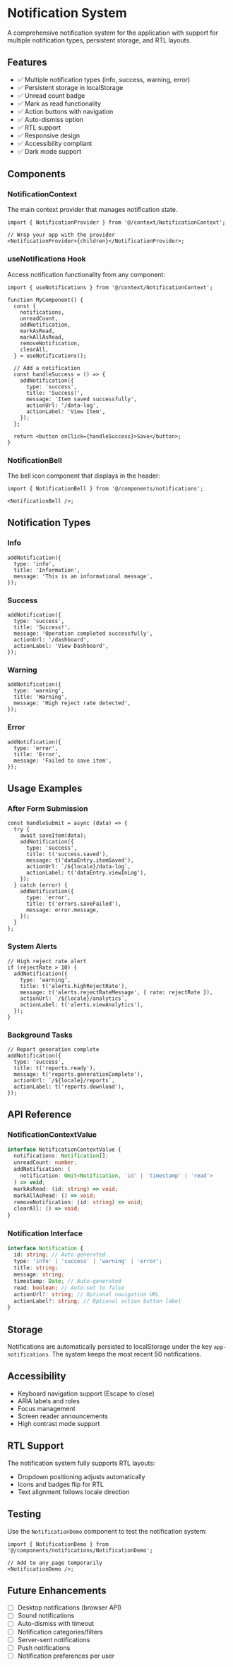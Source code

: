 # Notification System

A comprehensive notification system for the application with support for multiple notification types, persistent storage, and RTL layouts.

## Features

- ✅ Multiple notification types (info, success, warning, error)
- ✅ Persistent storage in localStorage
- ✅ Unread count badge
- ✅ Mark as read functionality
- ✅ Action buttons with navigation
- ✅ Auto-dismiss option
- ✅ RTL support
- ✅ Responsive design
- ✅ Accessibility compliant
- ✅ Dark mode support

## Components

### NotificationContext

The main context provider that manages notification state.

```tsx
import { NotificationProvider } from '@/context/NotificationContext';

// Wrap your app with the provider
<NotificationProvider>{children}</NotificationProvider>;
```

### useNotifications Hook

Access notification functionality from any component:

```tsx
import { useNotifications } from '@/context/NotificationContext';

function MyComponent() {
  const {
    notifications,
    unreadCount,
    addNotification,
    markAsRead,
    markAllAsRead,
    removeNotification,
    clearAll,
  } = useNotifications();

  // Add a notification
  const handleSuccess = () => {
    addNotification({
      type: 'success',
      title: 'Success!',
      message: 'Item saved successfully',
      actionUrl: '/data-log',
      actionLabel: 'View Item',
    });
  };

  return <button onClick={handleSuccess}>Save</button>;
}
```

### NotificationBell

The bell icon component that displays in the header:

```tsx
import { NotificationBell } from '@/components/notifications';

<NotificationBell />;
```

## Notification Types

### Info

```tsx
addNotification({
  type: 'info',
  title: 'Information',
  message: 'This is an informational message',
});
```

### Success

```tsx
addNotification({
  type: 'success',
  title: 'Success!',
  message: 'Operation completed successfully',
  actionUrl: '/dashboard',
  actionLabel: 'View Dashboard',
});
```

### Warning

```tsx
addNotification({
  type: 'warning',
  title: 'Warning',
  message: 'High reject rate detected',
});
```

### Error

```tsx
addNotification({
  type: 'error',
  title: 'Error',
  message: 'Failed to save item',
});
```

## Usage Examples

### After Form Submission

```tsx
const handleSubmit = async (data) => {
  try {
    await saveItem(data);
    addNotification({
      type: 'success',
      title: t('success.saved'),
      message: t('dataEntry.itemSaved'),
      actionUrl: `/${locale}/data-log`,
      actionLabel: t('dataEntry.viewInLog'),
    });
  } catch (error) {
    addNotification({
      type: 'error',
      title: t('errors.saveFailed'),
      message: error.message,
    });
  }
};
```

### System Alerts

```tsx
// High reject rate alert
if (rejectRate > 10) {
  addNotification({
    type: 'warning',
    title: t('alerts.highRejectRate'),
    message: t('alerts.rejectRateMessage', { rate: rejectRate }),
    actionUrl: `/${locale}/analytics`,
    actionLabel: t('alerts.viewAnalytics'),
  });
}
```

### Background Tasks

```tsx
// Report generation complete
addNotification({
  type: 'success',
  title: t('reports.ready'),
  message: t('reports.generationComplete'),
  actionUrl: `/${locale}/reports`,
  actionLabel: t('reports.download'),
});
```

## API Reference

### NotificationContextValue

```typescript
interface NotificationContextValue {
  notifications: Notification[];
  unreadCount: number;
  addNotification: (
    notification: Omit<Notification, 'id' | 'timestamp' | 'read'>
  ) => void;
  markAsRead: (id: string) => void;
  markAllAsRead: () => void;
  removeNotification: (id: string) => void;
  clearAll: () => void;
}
```

### Notification Interface

```typescript
interface Notification {
  id: string; // Auto-generated
  type: 'info' | 'success' | 'warning' | 'error';
  title: string;
  message: string;
  timestamp: Date; // Auto-generated
  read: boolean; // Auto-set to false
  actionUrl?: string; // Optional navigation URL
  actionLabel?: string; // Optional action button label
}
```

## Storage

Notifications are automatically persisted to localStorage under the key `app-notifications`. The system keeps the most recent 50 notifications.

## Accessibility

- Keyboard navigation support (Escape to close)
- ARIA labels and roles
- Focus management
- Screen reader announcements
- High contrast mode support

## RTL Support

The notification system fully supports RTL layouts:

- Dropdown positioning adjusts automatically
- Icons and badges flip for RTL
- Text alignment follows locale direction

## Testing

Use the `NotificationDemo` component to test the notification system:

```tsx
import { NotificationDemo } from '@/components/notifications/NotificationDemo';

// Add to any page temporarily
<NotificationDemo />;
```

## Future Enhancements

- [ ] Desktop notifications (browser API)
- [ ] Sound notifications
- [ ] Auto-dismiss with timeout
- [ ] Notification categories/filters
- [ ] Server-sent notifications
- [ ] Push notifications
- [ ] Notification preferences per user
